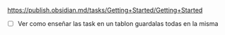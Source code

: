 https://publish.obsidian.md/tasks/Getting+Started/Getting+Started 

- [ ] Ver como enseñar las task en un tablon guardalas todas en la misma